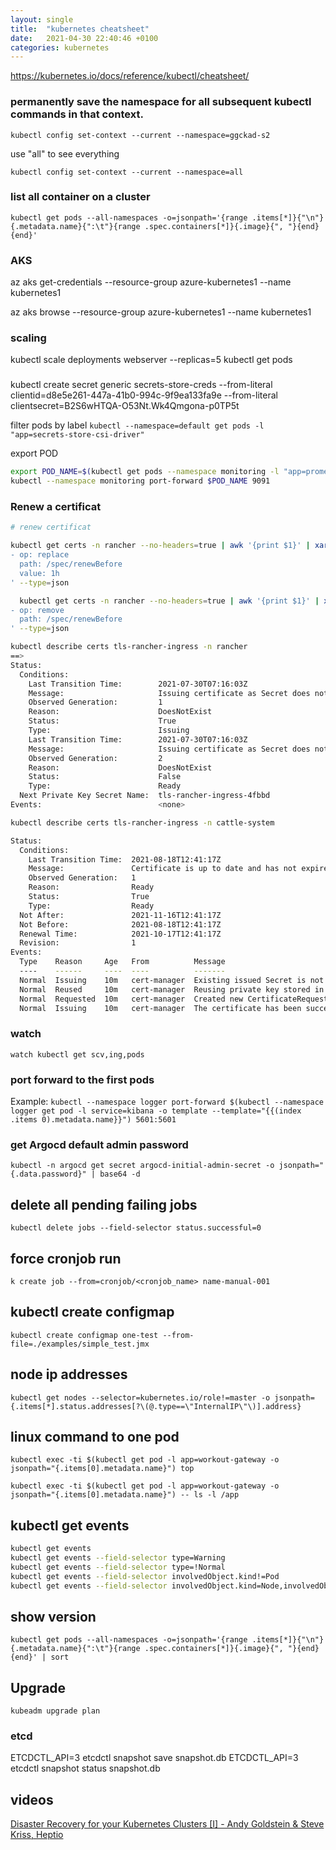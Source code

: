 ```yaml
---
layout: single
title:  "kubernetes cheatsheet"
date:   2021-04-30 22:40:46 +0100
categories: kubernetes
---
```


https://kubernetes.io/docs/reference/kubectl/cheatsheet/

### permanently save the namespace for all subsequent kubectl commands in that context.

`kubectl config set-context --current --namespace=ggckad-s2`

use "all" to see everything

`kubectl config set-context --current --namespace=all`


### list all container on a cluster

`kubectl get pods --all-namespaces -o=jsonpath='{range .items[*]}{"\n"}{.metadata.name}{":\t"}{range .spec.containers[*]}{.image}{", "}{end}{end}'`

### AKS

az aks get-credentials --resource-group azure-kubernetes1 --name kubernetes1

az aks browse --resource-group azure-kubernetes1 --name kubernetes1

### scaling
kubectl scale deployments webserver --replicas=5
kubectl get pods


### 
kubectl create secret generic secrets-store-creds --from-literal clientid=d8e5e261-447a-41b0-994c-9f9ea133fa9e --from-literal clientsecret=B2S6wHTQA-O53Nt.Wk4Qmgona-p0TP5t

filter pods by label
`kubectl --namespace=default get pods -l "app=secrets-store-csi-driver"`


export POD
```bash
export POD_NAME=$(kubectl get pods --namespace monitoring -l "app=prometheus,component=pushgateway" -o jsonpath="{.items[0].metadata.name}")
kubectl --namespace monitoring port-forward $POD_NAME 9091
```


### Renew a certificat

```bash
# renew certificat

kubectl get certs -n rancher --no-headers=true | awk '{print $1}' | xargs -n 1 kubectl -n rancher patch certificate --patch '
- op: replace
  path: /spec/renewBefore
  value: 1h
' --type=json

  kubectl get certs -n rancher --no-headers=true | awk '{print $1}' | xargs -n 1 kubectl -n rancher patch certificate -n rancher --patch '
- op: remove
  path: /spec/renewBefore
' --type=json
```

```bash
kubectl describe certs tls-rancher-ingress -n rancher
==>
Status:
  Conditions:
    Last Transition Time:        2021-07-30T07:16:03Z
    Message:                     Issuing certificate as Secret does not exist
    Observed Generation:         1
    Reason:                      DoesNotExist
    Status:                      True
    Type:                        Issuing
    Last Transition Time:        2021-07-30T07:16:03Z
    Message:                     Issuing certificate as Secret does not exist
    Observed Generation:         2
    Reason:                      DoesNotExist
    Status:                      False
    Type:                        Ready
  Next Private Key Secret Name:  tls-rancher-ingress-4fbbd
Events:                          <none>
```

```bash
kubectl describe certs tls-rancher-ingress -n cattle-system

Status:
  Conditions:
    Last Transition Time:  2021-08-18T12:41:17Z
    Message:               Certificate is up to date and has not expired
    Observed Generation:   1
    Reason:                Ready
    Status:                True
    Type:                  Ready
  Not After:               2021-11-16T12:41:17Z
  Not Before:              2021-08-18T12:41:17Z
  Renewal Time:            2021-10-17T12:41:17Z
  Revision:                1
Events:
  Type    Reason     Age   From          Message
  ----    ------     ----  ----          -------
  Normal  Issuing    10m   cert-manager  Existing issued Secret is not up to date for spec: [spec.dnsNames]
  Normal  Reused     10m   cert-manager  Reusing private key stored in existing Secret resource "tls-rancher-ingress"
  Normal  Requested  10m   cert-manager  Created new CertificateRequest resource "tls-rancher-ingress-rf28s"
  Normal  Issuing    10m   cert-manager  The certificate has been successfully issued
```

### watch

`watch kubectl get scv,ing,pods`

### port forward to the first pods

Example:
`kubectl --namespace logger port-forward $(kubectl --namespace logger get pod -l service=kibana -o template --template="{{(index .items 0).metadata.name}}") 5601:5601`

### get Argocd default admin password

`kubectl -n argocd get secret argocd-initial-admin-secret -o jsonpath="{.data.password}" | base64 -d`

## delete all pending failing jobs

`kubectl delete jobs --field-selector status.successful=0`

## force cronjob run

`k create job --from=cronjob/<cronjob_name> name-manual-001`

## kubectl create configmap

`kubectl create configmap one-test --from-file=./examples/simple_test.jmx`


## node ip addresses

`kubectl get nodes --selector=kubernetes.io/role!=master -o jsonpath={.items[*].status.addresses[?\(@.type==\"InternalIP\"\)].address}`

## linux command to one pod

`kubectl exec -ti $(kubectl get pod -l app=workout-gateway -o jsonpath="{.items[0].metadata.name}") top`

`kubectl exec -ti $(kubectl get pod -l app=workout-gateway -o jsonpath="{.items[0].metadata.name}") -- ls -l /app`

## kubectl get events

```bash
kubectl get events
kubectl get events --field-selector type=Warning
kubectl get events --field-selector type=!Normal
kubectl get events --field-selector involvedObject.kind!=Pod
kubectl get events --field-selector involvedObject.kind=Node,involvedObject.name=minikube
```

## show version

`kubectl get pods --all-namespaces -o=jsonpath='{range .items[*]}{"\n"}{.metadata.name}{":\t"}{range .spec.containers[*]}{.image}{", "}{end}{end}' | sort`


## Upgrade

`kubeadm upgrade plan`

### etcd
ETCDCTL_API=3 etcdctl snapshot save snapshot.db
ETCDCTL_API=3 etcdctl snapshot status snapshot.db

## videos

[Disaster Recovery for your Kubernetes Clusters [I] - Andy Goldstein & Steve Kriss, Heptio](https://www.youtube.com/watch?v=qRPNuT080Hk)